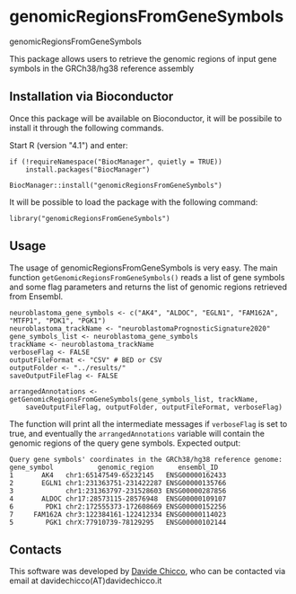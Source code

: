 # genomicRegionsFromGeneSymbols

genomicRegionsFromGeneSymbols

This package allows users to retrieve the genomic regions of input gene symbols in the GRCh38/hg38 reference assembly

## Installation via Bioconductor

Once this package will be available on Bioconductor, it will be possibile to install it through the following commands.

Start R (version "4.1") and enter:

```{r, eval=FALSE}
if (!requireNamespace("BiocManager", quietly = TRUE))
    install.packages("BiocManager")

BiocManager::install("genomicRegionsFromGeneSymbols")
```

It will be possible to load the package with the following command:

```{r, eval=FALSE}
library("genomicRegionsFromGeneSymbols")
```


## Usage

The usage of genomicRegionsFromGeneSymbols is very easy. The main function `getGenomicRegionsFromGeneSymbols()` reads a list of gene symbols and some flag parameters and returns the list of genomic regions retrieved from Ensembl.

```{r, eval=TRUE}
neuroblastoma_gene_symbols <- c("AK4", "ALDOC", "EGLN1", "FAM162A", "MTFP1", "PDK1", "PGK1")
neuroblastoma_trackName <- "neuroblastomaPrognosticSignature2020"
gene_symbols_list <- neuroblastoma_gene_symbols
trackName <- neuroblastoma_trackName
verboseFlag <- FALSE
outputFileFormat <- "CSV" # BED or CSV
outputFolder <- "../results/"
saveOutputFileFlag <- FALSE

arrangedAnnotations <- getGenomicRegionsFromGeneSymbols(gene_symbols_list, trackName,
    saveOutputFileFlag, outputFolder, outputFileFormat, verboseFlag)
```

The function will print all the intermediate messages if `verboseFlag` is set to true, and eventually the `arrangedAnnotations` variable will contain the genomic regions of the query gene symbols. Expected output:

    Query gene symbols' coordinates in the GRCh38/hg38 reference genome:
    gene_symbol           genomic_region      ensembl_ID
    1       AK4   chr1:65147549-65232145   ENSG00000162433  
    2       EGLN1 chr1:231363751-231422287 ENSG00000135766
    3             chr1:231363797-231528603 ENSG00000287856
    4       ALDOC chr17:28573115-28576948  ENSG00000109107
    6        PDK1 chr2:172555373-172608669 ENSG00000152256
    7     FAM162A chr3:122384161-122412334 ENSG00000114023
    5        PGK1 chrX:77910739-78129295   ENSG00000102144


## Contacts

This software was developed by [Davide Chicco](https://www.DavideChicco.it), who can be contacted via email at davidechicco(AT)davidechicco.it
